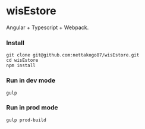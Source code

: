 # wisEstore
Angular + Typescript + Webpack.

### Install
```
git clone git@github.com:nettakogo87/wisEstore.git
cd wisEstore
npm install
```
### Run in dev mode
```
gulp
```
### Run in prod mode
```
gulp prod-build
```

